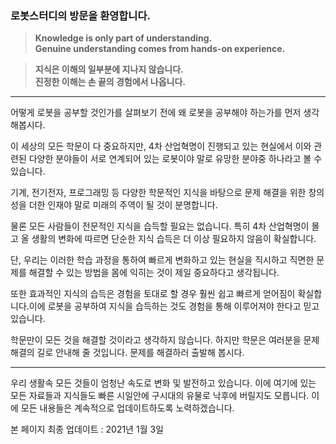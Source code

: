 ### 로봇스터디의 방문을 환영합니다.

> **Knowledge is only part of understanding.**   
**Genuine understanding comes from hands-on experience.**

> **지식은 이해의 일부분에 지나지 않습니다.**   
**진정한 이해는 손 끝의 경험에서 나옵니다.**

---

어떻게 로봇을 공부할 것인가를 살펴보기 전에 왜 로봇을 공부해야 하는가를 먼저 생각해봅시다.

이 세상의 모든 학문이 다 중요하지만, 4차 산업혁명이 진행되고 있는 현실에서 이와 관련된 다양한 분야들이 서로 연계되어 있는 로봇이야 말로 유망한 분야중 하나라고 볼 수 있습니다.

기계, 전기전자, 프로그래밍 등 다양한 학문적인 지식을 바탕으로 문제 해결을 위한 창의성을 더한 인재야 말로 미래의 주역이 될 것이 분명합니다.

물론 모든 사람들이 전문적인 지식을 습득할 필요는 없습니다. 특히 4차 산업혁명이 몰고 올 생활의 변화에 따르면 단순한 지식 습득은 더 이상 필요하지 않음이 확실합니다.

단, 우리는 이러한 학습 과정을 통하여 빠르게 변화하고 있는 현실을 직시하고 직면한 문제를 해결할 수 있는 방법을 몸에 익히는 것이 제일 중요하다고 생각됩니다.

또한 효과적인 지식의 습득은 경험을 토대로 할 경우 훨씬 쉽고 빠르게 얻어짐이 확실합니다.이에 로봇을 공부하여 지식을 습득하는 것도 경험을 통해 이루어져야 한다고 믿고 있습니다.

학문만이 모든 것을 해결할 것이라고 생각하지 않습니다. 하지만 학문은 여러분을 문제 해결의 길로 안내해 줄 것입니다. 문제를 해결하러 출발해 봅시다.

---

우리 생활속 모든 것들이 엄청난 속도로 변화 및 발전하고 있습니다. 이에 여기에 있는 모든 자료들과 지식들도 빠른 시일안에 구시대의 유물로 낙후에 버릴지도 모릅니다. 이에 모든 내용들은 계속적으로 업데이트하도록 노력하겠습니다.

본 페이지 최종 업데이트 : 2021년 1월 3일